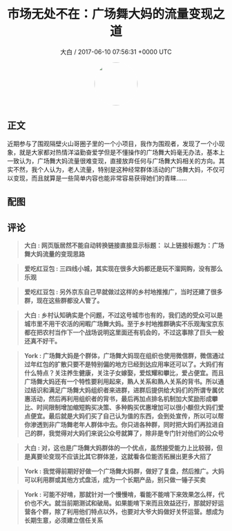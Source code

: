 <h1 align="center">市场无处不在：广场舞大妈的流量变现之道</h1>
<p align="center">
    <a>大白 / 2017-06-10 07:56:31 &#43;0000 UTC</a>
</p>

<div align="center">
    <img src="https://images.zsxq.com/FlDC1V6tw0ku-PdNnDcAStDZxgt5?e=1590940799&amp;token=kIxbL07-8jAj8w1n4s9zv64FuZZNEATmlU_Vm6zD:lWk5F_EA_Jzbakub19XV3Bp-d6Y=" width="100" height="100" style="border:1px solid;border-radius:50%; color:#ffffff"/>
</div>

## 正文

<div>
 
近期参与了围观隔壁火山哥圈子里的一个小项目，我作为围观者，发现了一个小现象，就是大家都对热情洋溢勤奋爱学但是不懂操作的广场舞大妈毫无办法，基本上一致认为，广场舞大妈流量很难变现，直接放弃任何与广场舞大妈相关的方向。其实不然，我个人认为，老人流量，特别是这种经常群体活动的广场舞大妈，不仅可以变现，而且就算是一些简单内容也能非常容易获得她们的青睐......

</div>

## 配图
<div class="image" align="center">

</div>

## 评论

<div align="left">
<div>

<blockquote >
<span> <strong>大白 : 网页版居然不能自动转换链接直接显示标题：  以上链接标题为：广场舞大妈流量的变现思路 </strong></span>
</blockquote>

<blockquote >
<span> <strong>爱吃红豆包 : 三四线小城，其实现在很多大妈都还是玩不溜网购，没有那么乐观 </strong></span>
</blockquote>

<blockquote >
<span> <strong>爱吃红豆包 : 另外京东自己早就做过这样的乡村地推推广，当时还建了很多群，现在这些群都没人管了。 </strong></span>
</blockquote>

<blockquote >
<span> <strong>大白 : 乡村认知确实是个问题，不过这号城市也有的，我们选的受众可以是城市里不用干农活的闲暇广场舞大妈。至于乡村地推群确实不乐观淘宝京东都在把农村当作下一个战场说明这里面还有机会的，不过这事除了巨头一般还真不好干。 </strong></span>
</blockquote>

<blockquote >
<span> <strong>York : 广场舞大妈是个群体，广场舞大妈现在组织也使用微信群，微信通过过年红包的扩散只要不是特别偏的地方已经到达应用率还可以了。大妈们有什么特点？关注养生健康，关注子女嫁娶，爱炫耀和攀比，爱占便宜。而且广场舞大妈还有一个特性要利用起来，熟人关系和熟人关系的背书。所以通过结识和满足广场舞大妈组织者来进群，进群后提供给大妈们的所谓专属优惠活动，然后再利用组织者的背书，最后再加点排名机制加大奖励形成攀比、时间限制增加缩短购买决策、多种购买优惠增加可以很小额但大妈们爱点便宜。最后就是大妈们买了自己认为值的东西，会到处宣传，所以可以帮你渗透到非广场舞老年人群体中去。你只进各种群，同时把大妈们再拉进自己的群，我觉得对大妈们来说公众号就算了，除非是专门针对他们的公众号 </strong></span>
</blockquote>

<blockquote >
<span> <strong>大白 : 对，这也是广场舞大妈群体的一个优点，虽然接受能力上比较弱，但是真要论变现不应该比其它群体差，这就看各位能否拓展出更多大招了 </strong></span>
</blockquote>

<blockquote >
<span> <strong>York : 我觉得前期好好做一个广场舞大妈群，做好了复盘，然后推广。大妈可以利用群或其他方式盘活，成为一个长期产品，别只做一锤子买卖 </strong></span>
</blockquote>

<blockquote >
<span> <strong>York : 可能不好啃，那就针对一个慢慢啃，看能不能啃下来效果怎么样，代价也不大。就当前期测试和破局。如果能啃下来而且效益还行，那就好好运营各个群，除了利用他们特点以外，也要对大爷大妈做好关怀运营。想成为长期生意，必须建立信任关系 </strong></span>
</blockquote>

</div>
</div>